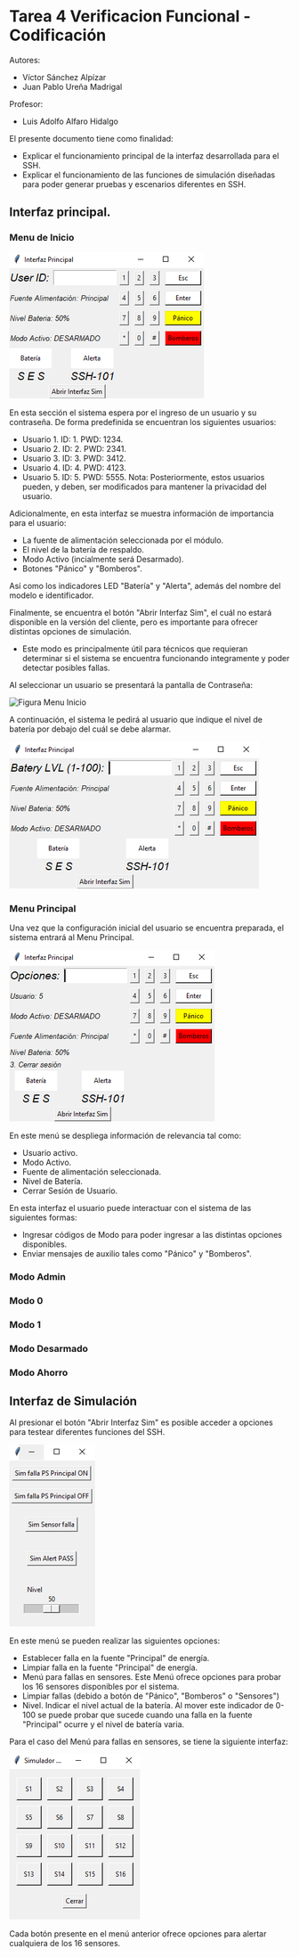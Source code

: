 # Tarea 4 Verificacion Funcional - Codificación

Autores:
- Víctor Sánchez Alpízar
- Juan Pablo Ureña Madrigal

Profesor:
- Luis Adolfo Alfaro Hidalgo

El presente documento tiene como finalidad:
- Explicar el funcionamiento principal de la interfaz desarrollada para el SSH.
- Explicar el funcionamiento de las funciones de simulación diseñadas para poder generar pruebas y escenarios diferentes en SSH.

## Interfaz principal.

### Menu de Inicio

![Figura Menu Inicio](Figuras/Menu_Inicio.PNG)

En esta sección el sistema espera por el ingreso de un usuario y su contraseña. De forma predefinida se encuentran los siguientes usuarios:
- Usuario 1. ID: 1. PWD: 1234.
- Usuario 2. ID: 2. PWD: 2341.
- Usuario 3. ID: 3. PWD: 3412.
- Usuario 4. ID: 4. PWD: 4123.
- Usuario 5. ID: 5. PWD: 5555.
Nota: Posteriormente, estos usuarios pueden, y deben, ser modificados para mantener la privacidad del usuario.

Adicionalmente, en esta interfaz se muestra información de importancia para el usuario:
- La fuente de alimentación seleccionada por el módulo.
- El nivel de la batería de respaldo.
- Modo Activo (incialmente será Desarmado).
- Botones "Pánico" y "Bomberos".

Así como los indicadores LED "Batería" y "Alerta", además del nombre del modelo e identificador.

Finalmente, se encuentra el botón "Abrir Interfaz Sim", el cuál no estará disponible en la versión del cliente, pero es importante para ofrecer distintas opciones de simulación.
- Este modo es principalmente útil para técnicos que requieran determinar si el sistema se encuentra funcionando integramente y poder detectar posibles fallas.

Al seleccionar un usuario se presentará la pantalla de Contraseña:

![Figura Menu Inicio](Figuras/Menu_Inicio_Contraseña.PNG)

A continuación, el sistema le pedirá al usuario que indique el nivel de batería por debajo del cuál se debe alarmar.

![Figura Menu Inicio](Figuras/Menu_Inicio_BatLvl.PNG)

### Menu Principal

Una vez que la configuración inicial del usuario se encuentra preparada, el sistema entrará al Menu Principal.

![Figura Menu Inicio](Figuras/Menu_Principal.PNG)

En este menú se despliega información de relevancia tal como:
- Usuario activo.
- Modo Activo.
- Fuente de alimentación seleccionada.
- Nivel de Batería.
- Cerrar Sesión de Usuario.

En esta interfaz el usuario puede interactuar con el sistema de las siguientes formas:
- Ingresar códigos de Modo para poder ingresar a las distintas opciones disponibles.
- Enviar mensajes de auxilio tales como "Pánico" y "Bomberos".

### Modo Admin


### Modo 0


### Modo 1


### Modo Desarmado


### Modo Ahorro


## Interfaz de Simulación

Al presionar el botón "Abrir Interfaz Sim" es posible acceder a opciones para testear diferentes funciones del SSH.

![Figura Menu Inicio](Figuras/Menu_Sim.PNG)

En este menú se pueden realizar las siguientes opciones:
- Establecer falla en la fuente "Principal" de energía.
- Limpiar falla en la fuente "Principal" de energía.
- Menú para fallas en sensores. Este Menú ofrece opciones para probar los 16 sensores disponibles por el sistema.
- Limpiar fallas (debido a botón de "Pánico", "Bomberos" o "Sensores")
- Nivel. Indicar el nivel actual de la batería. Al mover este indicador de 0-100 se puede probar que sucede cuando una falla en la fuente "Principal" ocurre y el nivel de batería varia.

Para el caso del Menú para fallas en sensores, se tiene la siguiente interfaz:

![Figura Menu Inicio](Figuras/Menu_Sim_2.PNG)

Cada botón presente en el menú anterior ofrece opciones para alertar cualquiera de los 16 sensores.
